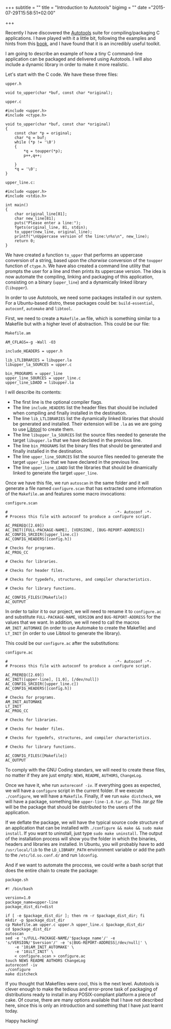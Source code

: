 +++
subtitle = ""
title = "Introduction to Autotools"
bigimg = ""
date ="2015-07-29T15:58:51+02:00"

+++

Recently I have discovered the [Autotools](https://en.wikipedia.org/wiki/GNU_build_system) suite for compiling/packaging C applications. I have played with it a little bit, following the examples and hints from this [book](http://shop.oreilly.com/product/0636920033677.do), and I have found that it is an incredibly useful toolkit.

I am going to describe an example of how a tiny C command-line application can be packaged and delivered using Autotools. I will also include a dynamic library in order to make it more realistic.

<!-- TEASER_END -->

Let's start with the C code. We have these three files:

`upper.h`
```
void to_upper(char *buf, const char *original);
```

`upper.c`
```
#include <upper.h>
#include <ctype.h>

void to_upper(char *buf, const char *original)
{
    const char *p = original;
    char *q = buf;
    while (*p != '\0')
    {
        *q = toupper(*p);
        p++,q++;

    }
    *q = '\0';
}
```

`upper_line.c:`
```
#include <upper.h>
#include <stdio.h>

int main()
{
    char original_line[81];
    char new_line[81];
    puts("Please enter a line:");
    fgets(original_line, 81, stdin);
    to_upper(new_line, original_line);
    printf("\nUppercase version of the line:\n%s\n", new_line);
    return 0;
}
```

We have created a function `to_upper` that performs an uppercase conversion of a string, based upon the *charwise* conversion of the `toupper` function of `ctype.h`. We have also created a command line utility that prompts the user for a line and then prints its uppercase version. The idea is now automate the compiling, linking and packaging of this application, consisting on a binary (`upper_line`) and a dynamically linked library (`libupper`).

In order to use Autotools, we need some packages installed in our system. For a Ubuntu-based distro, these packages could be: `build-essential`, `autoconf`, `automake` and `libtool`.

First, we need to create a `Makefile.am` file, which is something similar to a Makefile but with a higher level of abstraction. This could be our file:

`Makefile.am`
```
AM_CFLAGS=-g -Wall -O3

include_HEADERS = upper.h

lib_LTLIBRARIES = libupper.la
libupper_la_SOURCES = upper.c

bin_PROGRAMS = upper_line
upper_line_SOURCES = upper_line.c
upper_line_LDADD = libupper.la
```
I will describe its contents:

- The first line is the optional compiler flags.
- The line `include_HEADERS` list the header files that should be included when compiling and finally installed in the destination.
- The line `lib_LTLIBRARIES` list the dynamically linked libraries that should be generated and installed. Their extension will be `.la` as we are going to use [Libtool](http://www.gnu.org/software/libtool/) to create them.
- The line `libupper_la_SOURCES` list the source files needed to generate the target `libupper.la` that we have declared in the previous line.
- The line `bin_PROGRAMS` list the binary files that should be generated and finally installed in the destination.
- The line `upper_line_SOURCES` list the source files needed to generate the target `upper_line` that we have declared in the previous line.
- The line `upper_line_LDADD` list the libraries that should be dinamically linked to generate the target `upper_line`.

Once we have this file, we run `autoscan` in the same folder and it will generate a file named `configure.scan` that has extracted some information of the `Makefile.am` and features some macro invocations:

`configure.scan`
```
#                                               -*- Autoconf -*-
# Process this file with autoconf to produce a configure script.

AC_PREREQ([2.69])
AC_INIT([FULL-PACKAGE-NAME], [VERSION], [BUG-REPORT-ADDRESS])
AC_CONFIG_SRCDIR([upper_line.c])
AC_CONFIG_HEADERS([config.h])

# Checks for programs.
AC_PROG_CC

# Checks for libraries.

# Checks for header files.

# Checks for typedefs, structures, and compiler characteristics.

# Checks for library functions.

AC_CONFIG_FILES([Makefile])
AC_OUTPUT
```

In order to tailor it to our project, we will need to rename it to `configure.ac` and substitute `FULL-PACKAGE-NAME`, `VERSION` and `BUG-REPORT-ADDRESS` for the values that we want. In addition, we will need to call the macros `AM_INIT_AUTOMAKE` (in order to use Automake to create the Makefile) and `LT_INIT` (in order to use Libtool to generate the library).

This could be our `configure.ac` after the substitutions:

`configure.ac`
```
#                                               -*- Autoconf -*-
# Process this file with autoconf to produce a configure script.

AC_PREREQ([2.69])
AC_INIT([upper-line], [1.0], [/dev/null])
AC_CONFIG_SRCDIR([upper_line.c])
AC_CONFIG_HEADERS([config.h])

# Checks for programs.
AM_INIT_AUTOMAKE
LT_INIT
AC_PROG_CC

# Checks for libraries.

# Checks for header files.

# Checks for typedefs, structures, and compiler characteristics.

# Checks for library functions.

AC_CONFIG_FILES([Makefile])
AC_OUTPUT
```
To comply with the GNU Coding standars, we will need to create these files, no matter if they are just empty: `NEWS`, `README`, `AUTHORS`, `ChangeLog`.

Once we have it, whe run `autoreconf -iv`. If everything goes as expected, we will have a `configure` script in the current folder. If we execute `./configure`, we will have a `Makefile`. Finally, if we run `make distcheck`, we will have a package, something like `upper-line-1.0.tar.gz`. This *.tar.gz* file will be the package that should be distributed to the users of the application.

If we deflate the package, we will have the typical source code structure of an application that can be installed with `./configure && make && sudo make install`. If you want to uninstall, just type `sudo make uninstall`. The output of the installation process will show you the folder in which the binaries, headers and libraries are installed. In Ubuntu, you will probably have to add `/usr/local/lib` to the `LD_LIBRARY_PATH` environment variable or add the path to the `/etc/ld.so.conf.d/` and run `ldconfig`.

And if we want to automate the proccess, we could write a bash script that does the entire chain to create the package:

`package.sh`
```
#! /bin/bash

version=1.0
package_name=upper-line
package_dist_dir=dist

if [ -e $package_dist_dir ]; then rm -r $package_dist_dir; fi
mkdir -p $package_dist_dir
cp Makefile.am upper.c upper.h upper_line.c $package_dist_dir
cd $package_dist_dir
autoscan
sed -e 's/FULL-PACKAGE-NAME/'$package_name'/' -e 's/VERSION/'$version'/' -e 's|BUG-REPORT-ADDRESS|/dev/null|' \
    -e '10iAM_INIT_AUTOMAKE' \
    -e '10iLT_INIT' \
    < configure.scan > configure.ac
touch NEWS README AUTHORS ChangeLog
autoreconf -iv
./configure
make distcheck
```

If you thought that Makefiles were cool, this is the next level. Autotools is clever enough to make the tedious and error-prone task of packaging of distributions ready to install in any POSIX-compliant platform a piece of cake. Of course, there are many options available that I have not described here, since this is only an introduction and something that I have just learnt today.

Happy hacking!
